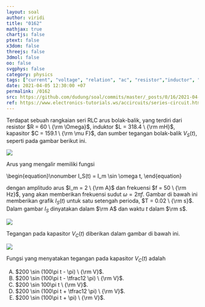 ```yaml
---
layout: soal
author: viridi
title: "0162"
mathjax: true
chartjs: false
ptext: false
x3dom: false
threejs: false
3dmol: false
oo: false
svgphys: false
category: physics
tags: ["current", "voltage", "relation", "ac", "resistor","inductor", "capacitor", "impedance", "reactance", "resistance", "fi1202", "2020-1"]
date: 2021-04-05 12:30:00 +07
permalink: /0162
src: https://github.com/dudung/soal/commits/master/_posts/0/16/2021-04-05-ac-circuit-rlc-voltage-capacitor.md
ref: https://www.electronics-tutorials.ws/accircuits/series-circuit.html
---
```

Terdapat sebuah rangkaian seri RLC arus bolak-balik, yang terdiri dari resistor $R = 60 \ {\rm \Omega}$, induktor $L = 318.4 \ {\rm mH}$, kapasitor $C = 159.1 \ {\rm \mu F}$, dan sumber tegangan bolak-balik $V_S(t)$, seperti pada gambar berikut ini.

![]({{site.baseurl}}/assets/img/0/16/0160.png)

Arus yang mengalir memiliki fungsi

\begin{equation}\nonumber
I_S(t) = I_m \sin \omega t,
\end{equation}

dengan amplitudo arus $I_m = 2 \ {\rm A}$ dan frekuensi $f = 50 \ {\rm Hz}$, yang akan memberikan frekuensi sudut $\omega = 2 \pi f$. Gambar di bawah ini memberikan grafik $I_S(t)$ untuk satu setengah perioda, $T = 0.02 \ {\rm s}$. Dalam gambar $I_S$ dinyatakan dalam $\rm A$ dan waktu $t$ dalam $\rm s$.

![]({{site.baseurl}}/assets/img/0/16/0160a.png)

Tegangan pada kapasitor $V_C(t)$ diberikan dalam gambar di bawah ini.

![]({{site.baseurl}}/assets/img/0/16/0162.png)

Fungsi yang menyatakan tegangan pada kapasitor $V_C(t)$ adalah

<ol type="A">
<li>$200 \sin (100\pi t - \pi) \ {\rm V}$.
<li>$200 \sin (100\pi t - \tfrac12 \pi) \ {\rm V}$.
<li>$200 \sin 100\pi t \ {\rm V}$.
<li>$200 \sin (100\pi t + \tfrac12 \pi) \ {\rm V}$.
<li>$200 \sin (100\pi t + \pi) \ {\rm V}$.
